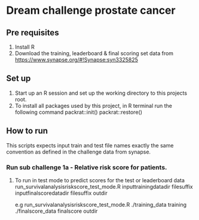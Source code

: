 # Dream challenge prostate cancer

## Pre requisites
1. Install R
2. Download the training, leaderboard & final scoring set data from https://www.synapse.org/#!Synapse:syn3325825

## Set up
1. Start up an R session and set up the working directory to this projects root.
2. To install all packages used by this project, in R terminal run the following command
    packrat::init()
    packrat::restore()

## How to run
This scripts expects input train and test file names exactly the same convention as defined in the challenge data from synapse.

### Run sub challenge 1a -  Relative risk score for patients.

1. To run in test mode to predict scores for the test or leaderboard data
    run_survivalanalysisriskscore_test_mode.R inputtrainingdatadir filesuffix inputfinalscoredatadir filesuffix outdir

    e.g
    run_survivalanalysisriskscore_test_mode.R ./training_data training ./finalscore_data finalscore outdir





